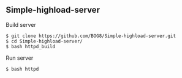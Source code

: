 ## Simple-highload-server

Build server

```
$ git clone https://github.com/BOG8/Simple-highload-server.git
$ cd Simple-highload-server/
$ bash httpd_build
```

Run server

```
$ bash httpd
```
